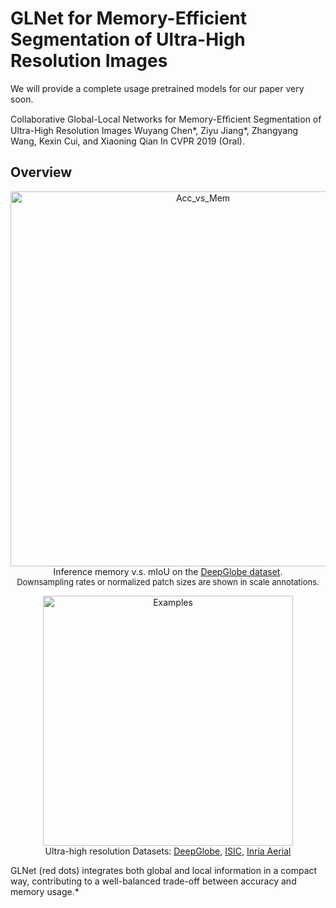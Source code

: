 # GLNet for Memory-Efficient Segmentation of Ultra-High Resolution Images

We will provide a complete usage pretrained models for our paper very soon.

Collaborative Global-Local Networks for Memory-Efﬁcient Segmentation of Ultra-High Resolution Images
Wuyang Chen*, Ziyu Jiang*, Zhangyang Wang, Kexin Cui, and Xiaoning Qian
In CVPR 2019 (Oral).

## Overview
<!---
![Acc_vs_Mem](https://raw.githubusercontent.com/chenwydj/ultra_high_resolution_segmentation/master/docs/images/deep_globe_acc_mem_ext.jpg)
-->
<p align="center">
<img src="https://raw.githubusercontent.com/chenwydj/ultra_high_resolution_segmentation/master/docs/images/deep_globe_acc_mem_ext.jpg" alt="Acc_vs_Mem" width="600"/></br>
Inference memory v.s. mIoU on the <a href="https://arxiv.org/abs/1805.06561">DeepGlobe dataset</a>.</br>
<font size="2">Downsampling rates or normalized patch sizes are shown in scale annotations.</font>
</p>

<p align="center">
<img src="https://raw.githubusercontent.com/chenwydj/ultra_high_resolution_segmentation/master/docs/images/examples.jpg" alt="Examples" width="400"/></br>
Ultra-high resolution Datasets: <a href="https://arxiv.org/abs/1805.06561">DeepGlobe</a>, <a href="https://arxiv.org/abs/1710.05006">ISIC</a>, <a href="https://ieeexplore.ieee.org/document/8127684">Inria Aerial</a>
</p>

GLNet (red dots) integrates both global and local information in a compact way, contributing to a well-balanced trade-off between accuracy and memory usage.*